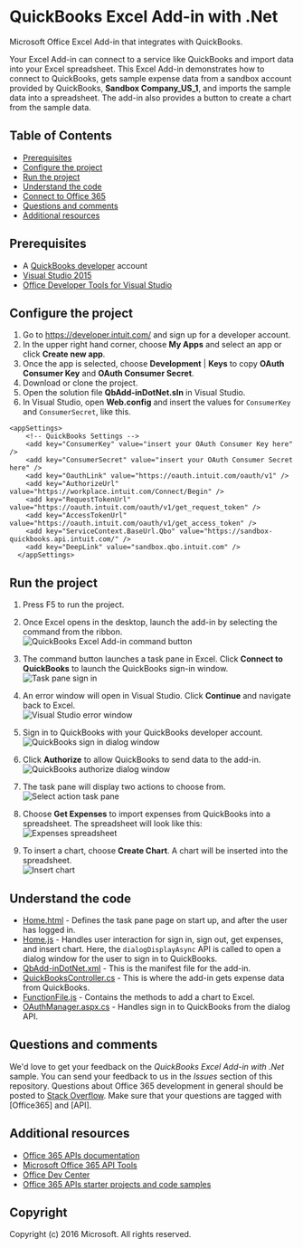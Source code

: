 # QuickBooks Excel Add-in with .Net

Microsoft Office Excel Add-in that integrates with QuickBooks.

Your Excel Add-in can connect to a service like QuickBooks and import data into your Excel spreadsheet. 
This Excel Add-in demonstrates how to connect to QuickBooks, gets sample expense data from a sandbox account provided by QuickBooks, **Sandbox Company_US_1**, and imports the sample data into a spreadsheet. The add-in also provides a button to create a chart from the sample data.

## Table of Contents

* [Prerequisites](#prerequisites)
* [Configure the project](#configure-the-project)
* [Run the project](#run-the-project)
* [Understand the code](#understand-the-code)
* [Connect to Office 365](#connect-to-office-365)
* [Questions and comments](#questions-and-comments)
* [Additional resources](#additional-resources)

## Prerequisites

* A [QuickBooks developer](https://developer.intuit.com/) account
* [Visual Studio 2015](https://www.visualstudio.com/downloads/download-visual-studio-vs.aspx)
* [Office Developer Tools for Visual Studio](https://www.visualstudio.com/en-us/features/office-tools-vs.aspx)

## Configure the project

1. Go to https://developer.intuit.com/ and sign up for a developer account.
2. In the upper right hand corner, choose **My Apps** and select an app or click **Create new app**. 
3. Once the app is selected, choose **Development** | **Keys** to copy **OAuth Consumer Key** and **OAuth Consumer Secret**.
4. Download or clone the project.
5. Open the solution file **QbAdd-inDotNet.sln** in Visual Studio.
6. In Visual Studio, open **Web.config** and insert the values for `ConsumerKey` and `ConsumerSecret`, like this.

```
<appSettings>
    <!-- QuickBooks Settings -->
    <add key="ConsumerKey" value="insert your OAuth Consumer Key here" />
    <add key="ConsumerSecret" value="insert your OAuth Consumer Secret here" />
    <add key="OauthLink" value="https://oauth.intuit.com/oauth/v1" />
    <add key="AuthorizeUrl" value="https://workplace.intuit.com/Connect/Begin" />
    <add key="RequestTokenUrl" value="https://oauth.intuit.com/oauth/v1/get_request_token" />
    <add key="AccessTokenUrl" value="https://oauth.intuit.com/oauth/v1/get_access_token" />
    <add key="ServiceContext.BaseUrl.Qbo" value="https://sandbox-quickbooks.api.intuit.com/" />
    <add key="DeepLink" value="sandbox.qbo.intuit.com" />
  </appSettings>
```

## Run the project

1. Press F5 to run the project.
2. Once Excel opens in the desktop, launch the add-in by selecting the command from the ribbon.<br>![QuickBooks Excel Add-in command button](readme-images/readme_command_image.PNG)

3. The command button launches a task pane in Excel. Click **Connect to QuickBooks** to launch the QuickBooks sign-in window.<br>![Task pane sign in](readme-images/readme_image_taskpane.PNG)

4. An error window will open in Visual Studio. Click **Continue** and navigate back to Excel.<br>![Visual Studio error window](readme-images/readme_image_error.PNG)

5. Sign in to QuickBooks with your QuickBooks developer account.<br>![QuickBooks sign in dialog window](readme-images/readme_image_signin.PNG)

6. Click **Authorize** to allow QuickBooks to send data to the add-in.<br>![QuickBooks authorize dialog window](readme-images/readme_image_authorize.PNG)

7. The task pane will display two actions to choose from. <br>![Select action task pane](readme-images/readme_image_action.PNG)

8. Choose **Get Expenses** to import expenses from QuickBooks into a spreadsheet. The spreadsheet will look like this: <br>![Expenses spreadsheet](readme-images/readme_image_expenses.PNG)

9. To insert a chart, choose **Create Chart**. A chart will be inserted into the spreadsheet.<br>![Insert chart](readme-images/readme_image_chart.PNG)

## Understand the code

* [Home.html](QbAdd-inDotNetWeb/home.html) - Defines the task pane page on start up, and after the user has logged in.
* [Home.js](QbAdd-inDotNetWeb/home.js) - Handles user interaction for sign in, sign out, get expenses, and insert chart. Here, the `dialogDisplayAsync` API is called to open a dialog window for the user to sign in to QuickBooks.
* [QbAdd-inDotNet.xml](QbAdd-inDotNet/QbAdd-inDotNetManifest/QbAdd-inDotNet.xml) - This is the manifest file for the add-in. 
* [QuickBooksController.cs](QbAdd-inDotNetWeb/Controllers/QuickBooksController.cs) - This is where the add-in gets expense data from QuickBooks.
* [FunctionFile.js](QbAdd-inDotNetWeb/Functions/FunctionFile.js) - Contains the methods to add a chart to Excel.
* [OAuthManager.aspx.cs](QbAdd-inDotNetWeb/OAuthManager.aspx.cs) - Handles sign in to QuickBooks from the dialog API.

## Questions and comments

We'd love to get your feedback on the *QuickBooks Excel Add-in with .Net* sample. You can send your feedback to us in the *Issues* section of this repository. 
Questions about Office 365 development in general should be posted to [Stack Overflow](http://stackoverflow.com/questions/tagged/Office365+API). Make sure that your questions are tagged with [Office365] and [API].

## Additional resources

* [Office 365 APIs documentation](http://msdn.microsoft.com/office/office365/howto/platform-development-overview)
* [Microsoft Office 365 API Tools](https://visualstudiogallery.msdn.microsoft.com/a15b85e6-69a7-4fdf-adda-a38066bb5155)
* [Office Dev Center](http://dev.office.com/)
* [Office 365 APIs starter projects and code samples](http://msdn.microsoft.com/en-us/office/office365/howto/starter-projects-and-code-samples)

## Copyright
Copyright (c) 2016 Microsoft. All rights reserved.
